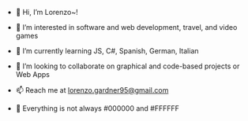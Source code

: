 - 👋 Hi, I’m Lorenzo~!
- 👀 I’m interested in software and web development, travel, and video games
- 🌱 I’m currently learning JS, C#, Spanish, German, Italian
- 💞️ I’m looking to collaborate on graphical and code-based projects or Web Apps
- 📫 Reach me at lorenzo.gardner95@gmail.com

- 🤣 Everything is not always #000000 and #FFFFFF

<!---
lorenzyme/lorenzyme is a ✨ special ✨ repository because its `README.md` (this file) appears on your GitHub profile.
You can click the Preview link to take a look at your changes.
--->
